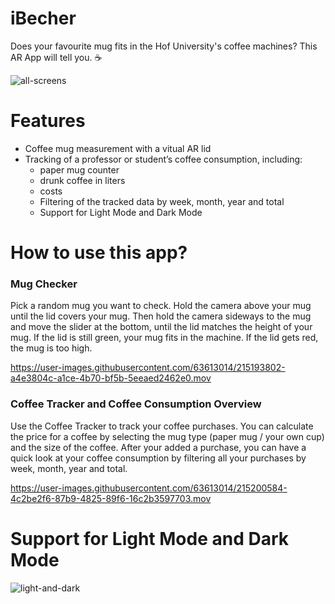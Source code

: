 # iBecher
Does your favourite mug fits in the Hof University's coffee machines? This AR App will tell you. ☕️

![all-screens](https://user-images.githubusercontent.com/63613014/215199793-878508ee-c539-4182-9b48-8eb402df2cc8.png)

# Features

* Coffee mug measurement with a vitual AR lid
* Tracking of a professor or student’s coffee consumption, including:
  * paper mug counter
  * drunk coffee in liters
  * costs
  * Filtering of the tracked data by week, month, year and total
  * Support for Light Mode and Dark Mode

# How to use this app?

### Mug Checker

Pick a random mug you want to check.
Hold the camera above your mug until the lid covers your mug.
Then hold the camera sideways to the mug and move the slider at the bottom, until the lid matches the height of your mug.
If the lid is still green, your mug fits in the machine. If the lid gets red, the mug is too high.

https://user-images.githubusercontent.com/63613014/215193802-a4e3804c-a1ce-4b70-bf5b-5eeaed2462e0.mov

### Coffee Tracker and Coffee Consumption Overview

Use the Coffee Tracker to track your coffee purchases. 
You can calculate the price for a coffee by selecting the mug type (paper mug / your own cup) and the size of the coffee.
After your added a purchase, you can have a quick look at your coffee consumption by filtering all your purchases by week, month, year and total.

https://user-images.githubusercontent.com/63613014/215200584-4c2be2f6-87b9-4825-89f6-16c2b3597703.mov

# Support for Light Mode and Dark Mode

![light-and-dark](https://user-images.githubusercontent.com/63613014/215199400-212bf31d-12fb-4d83-aa31-cee0e63cba48.png)
